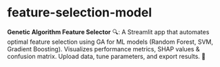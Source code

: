 # feature-selection-model
**Genetic Algorithm Feature Selector** 🔍: A Streamlit app that automates optimal feature selection using GA for ML models (Random Forest, SVM, Gradient Boosting). Visualizes performance metrics, SHAP values &amp; confusion matrix. Upload data, tune parameters, and export results. 🚀
